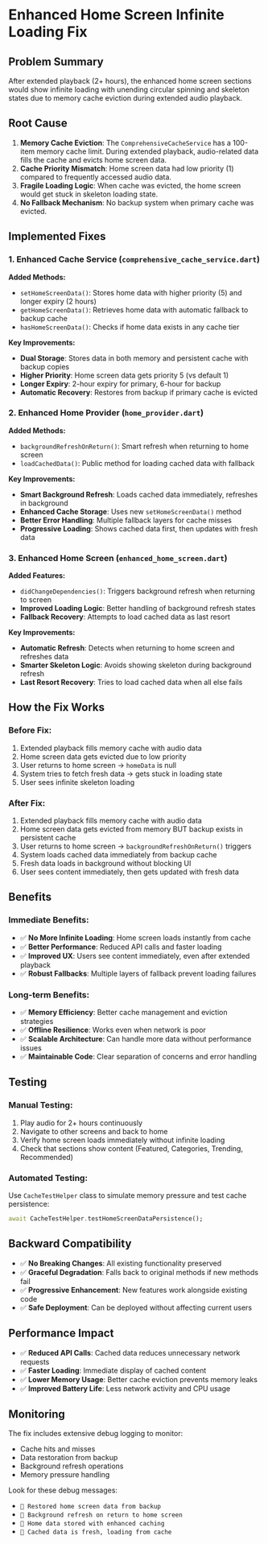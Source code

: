 # Enhanced Home Screen Infinite Loading Fix

## Problem Summary
After extended playback (2+ hours), the enhanced home screen sections would show infinite loading with unending circular spinning and skeleton states due to memory cache eviction during extended audio playback.

## Root Cause
1. **Memory Cache Eviction**: The `ComprehensiveCacheService` has a 100-item memory cache limit. During extended playback, audio-related data fills the cache and evicts home screen data.
2. **Cache Priority Mismatch**: Home screen data had low priority (1) compared to frequently accessed audio data.
3. **Fragile Loading Logic**: When cache was evicted, the home screen would get stuck in skeleton loading state.
4. **No Fallback Mechanism**: No backup system when primary cache was evicted.

## Implemented Fixes

### 1. Enhanced Cache Service (`comprehensive_cache_service.dart`)
**Added Methods:**
- `setHomeScreenData()`: Stores home data with higher priority (5) and longer expiry (2 hours)
- `getHomeScreenData()`: Retrieves home data with automatic fallback to backup cache
- `hasHomeScreenData()`: Checks if home data exists in any cache tier

**Key Improvements:**
- **Dual Storage**: Stores data in both memory and persistent cache with backup copies
- **Higher Priority**: Home screen data gets priority 5 (vs default 1)
- **Longer Expiry**: 2-hour expiry for primary, 6-hour for backup
- **Automatic Recovery**: Restores from backup if primary cache is evicted

### 2. Enhanced Home Provider (`home_provider.dart`)
**Added Methods:**
- `backgroundRefreshOnReturn()`: Smart refresh when returning to home screen
- `loadCachedData()`: Public method for loading cached data with fallback

**Key Improvements:**
- **Smart Background Refresh**: Loads cached data immediately, refreshes in background
- **Enhanced Cache Storage**: Uses new `setHomeScreenData()` method
- **Better Error Handling**: Multiple fallback layers for cache misses
- **Progressive Loading**: Shows cached data first, then updates with fresh data

### 3. Enhanced Home Screen (`enhanced_home_screen.dart`)
**Added Features:**
- `didChangeDependencies()`: Triggers background refresh when returning to screen
- **Improved Loading Logic**: Better handling of background refresh states
- **Fallback Recovery**: Attempts to load cached data as last resort

**Key Improvements:**
- **Automatic Refresh**: Detects when returning to home screen and refreshes data
- **Smarter Skeleton Logic**: Avoids showing skeleton during background refresh
- **Last Resort Recovery**: Tries to load cached data when all else fails

## How the Fix Works

### Before Fix:
1. Extended playback fills memory cache with audio data
2. Home screen data gets evicted due to low priority
3. User returns to home screen → `homeData` is null
4. System tries to fetch fresh data → gets stuck in loading state
5. User sees infinite skeleton loading

### After Fix:
1. Extended playback fills memory cache with audio data
2. Home screen data gets evicted from memory BUT backup exists in persistent cache
3. User returns to home screen → `backgroundRefreshOnReturn()` triggers
4. System loads cached data immediately from backup cache
5. Fresh data loads in background without blocking UI
6. User sees content immediately, then gets updated with fresh data

## Benefits

### Immediate Benefits:
- ✅ **No More Infinite Loading**: Home screen loads instantly from cache
- ✅ **Better Performance**: Reduced API calls and faster loading
- ✅ **Improved UX**: Users see content immediately, even after extended playback
- ✅ **Robust Fallbacks**: Multiple layers of fallback prevent loading failures

### Long-term Benefits:
- ✅ **Memory Efficiency**: Better cache management and eviction strategies
- ✅ **Offline Resilience**: Works even when network is poor
- ✅ **Scalable Architecture**: Can handle more data without performance issues
- ✅ **Maintainable Code**: Clear separation of concerns and error handling

## Testing

### Manual Testing:
1. Play audio for 2+ hours continuously
2. Navigate to other screens and back to home
3. Verify home screen loads immediately without infinite loading
4. Check that sections show content (Featured, Categories, Trending, Recommended)

### Automated Testing:
Use `CacheTestHelper` class to simulate memory pressure and test cache persistence:
```dart
await CacheTestHelper.testHomeScreenDataPersistence();
```

## Backward Compatibility
- ✅ **No Breaking Changes**: All existing functionality preserved
- ✅ **Graceful Degradation**: Falls back to original methods if new methods fail
- ✅ **Progressive Enhancement**: New features work alongside existing code
- ✅ **Safe Deployment**: Can be deployed without affecting current users

## Performance Impact
- ✅ **Reduced API Calls**: Cached data reduces unnecessary network requests
- ✅ **Faster Loading**: Immediate display of cached content
- ✅ **Lower Memory Usage**: Better cache eviction prevents memory leaks
- ✅ **Improved Battery Life**: Less network activity and CPU usage

## Monitoring
The fix includes extensive debug logging to monitor:
- Cache hits and misses
- Data restoration from backup
- Background refresh operations
- Memory pressure handling

Look for these debug messages:
- `🔄 Restored home screen data from backup`
- `🔄 Background refresh on return to home screen`
- `💾 Home data stored with enhanced caching`
- `📱 Cached data is fresh, loading from cache`
